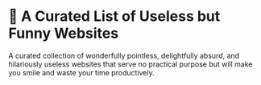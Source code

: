 # 🔨 A Curated List of Useless but Funny Websites

A curated collection of wonderfully pointless, delightfully absurd, and hilariously useless websites that serve no practical purpose but will make you smile and waste your time productively.
